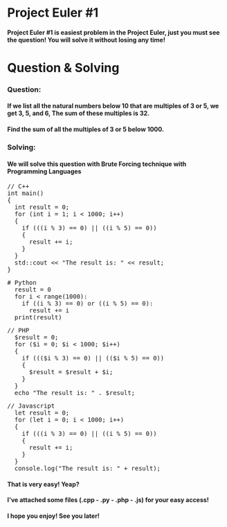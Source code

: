 # Project Euler #1
#### Project Euler #1 is easiest problem in the Project Euler, just you must see the question! You will solve it without losing any time!

# Question & Solving
### Question: 
#### If we list all the natural numbers below 10 that are multiples of 3 or 5, we get 3, 5, and 6, The sum of these multiples is 32.
#### Find the sum of all the multiples of 3 or 5 below 1000.
### Solving:
#### We will solve this question with Brute Forcing technique with Programming Languages

<pre>
// C++
int main()
{
  int result = 0;
  for (int i = 1; i < 1000; i++)
  {
    if (((i % 3) == 0) || ((i % 5) == 0)) 
    {  
      result += i;
    }
  }
  std::cout << "The result is: " << result;
}
</pre>

<pre>
# Python
  result = 0
  for i < range(1000):
    if ((i % 3) == 0) or ((i % 5) == 0): 
      result += i
  print(result)
</pre>

<pre>
// PHP
  $result = 0;
  for ($i = 0; $i < 1000; $i++)
  {
    if ((($i % 3) == 0) || (($i % 5) == 0))
    {
      $result = $result + $i;
    }
  }
  echo "The result is: " . $result;
</pre>

<pre>
// Javascript
  let result = 0;
  for (let i = 0; i < 1000; i++)
  {
    if (((i % 3) == 0) || ((i % 5) == 0))
    {
      result += i;
    }
  }
  console.log("The result is: " + result);
</pre>

#### That is very easy! Yeap?
#### I've attached some files (.cpp - .py - .php - .js) for your easy access!
#### I hope you enjoy! See you later!
